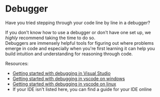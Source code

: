 <!-- alias debugger -->
<!-- no embed -->

# Debugger

Have you tried stepping through your code line by line in a debugger?

If you don't know how to use a debugger or don't have one set up, we *highly* recommend taking the time to do so.<br/>
Debuggers are immensely helpful tools for figuring out where problems emerge in code and especially when you're first
learning it can help you build intuition and understanding for reasoning through code.

Resources:
- [Getting started with debugging in Visual Studio](https://learn.microsoft.com/en-us/visualstudio/debugger/quickstart-debug-with-cplusplus?view=vs-2022)
- [Getting started with debugging in vscode on windows](https://code.visualstudio.com/docs/cpp/config-mingw#_debug-helloworldcpp)
- [Getting started with debugging in vscode on linux](https://code.visualstudio.com/docs/cpp/config-linux#_debug-helloworldcpp)
- If your IDE isn't listed here, you can find a guide for your IDE online
